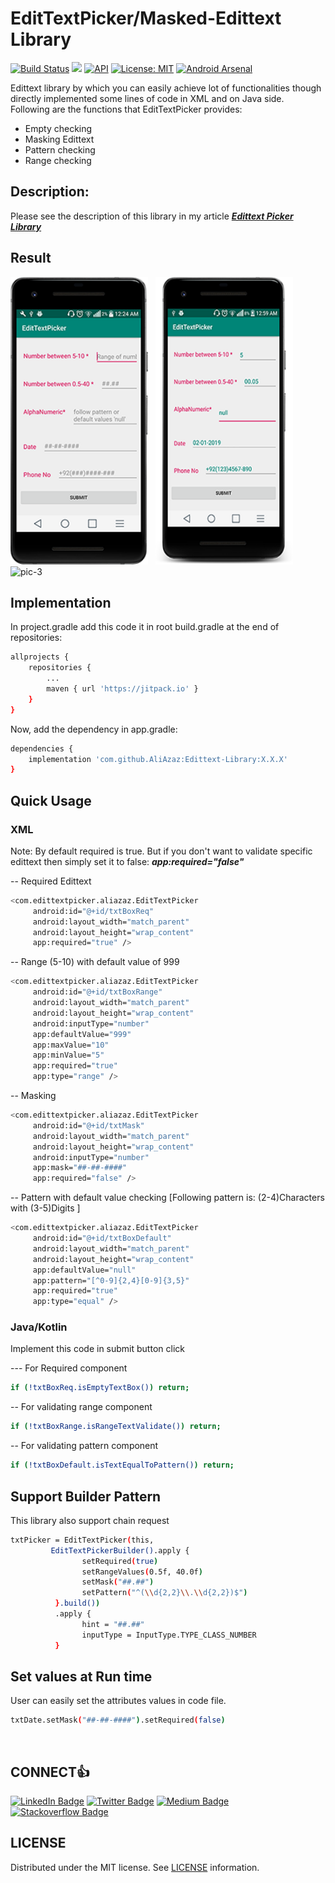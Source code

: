 # EditTextPicker/Masked-Edittext Library

[![Build Status](https://travis-ci.com/AliAzaz/Edittext-Picker.svg?branch=master)](https://travis-ci.org/AliAzaz/Edittext-Library) [![](https://jitpack.io/v/AliAzaz/Edittext-Library.svg)](https://jitpack.io/#AliAzaz/Edittext-Library) [![API](https://img.shields.io/badge/API-15%2B-blue.svg?style=flat)](https://android-arsenal.com/api?level=15)
 [![License: MIT](https://img.shields.io/badge/License-MIT-brightgreen.svg)](https://opensource.org/licenses/MIT) [![Android Arsenal](https://img.shields.io/badge/Android%20Arsenal-EditTextPicker-brightgreen.svg?style=flat)](https://android-arsenal.com/details/1/7671)

Edittext library by which you can easily achieve lot of functionalities though directly implemented some lines of code in XML and on Java side.
Following are the functions that EditTextPicker provides:

  - Empty checking
  - Masking Edittext
  - Pattern checking
  - Range checking

## Description:
Please see the description of this library in my article ***[Edittext Picker Library](https://medium.com/@ali.azaz.alam/edittext-picker-library-4c71ae7d7863)***

## Result

<img alt="pic-1" src="https://github.com/AliAzaz/Edittext-Library/blob/master/demo/pic1.png" width="220" height="460"/> &nbsp; <img alt="pic-2" src="https://github.com/AliAzaz/Edittext-Library/blob/master/demo/pic2.png" width="220" height="460"/> &nbsp; <img alt="pic-3" src="https://github.com/AliAzaz/Edittext-Library/blob/master/demo/pic3.png" width="220" height="460"/>


## Implementation 
In project.gradle add this code it in root build.gradle at the end of repositories:
```sh
allprojects {
	repositories {
		...
		maven { url 'https://jitpack.io' }
	}
}
```

Now, add the dependency in app.gradle:
```sh
dependencies {
    implementation 'com.github.AliAzaz:Edittext-Library:X.X.X'
}
```

## Quick Usage

### XML
Note: By default required is true. But if you don't want to validate specific edittext then simply set it to false: 
***app:required="false"***

-- Required Edittext
```sh
<com.edittextpicker.aliazaz.EditTextPicker
     android:id="@+id/txtBoxReq"
     android:layout_width="match_parent"
     android:layout_height="wrap_content"
     app:required="true" />
```

-- Range (5-10) with default value of 999
```sh
<com.edittextpicker.aliazaz.EditTextPicker
     android:id="@+id/txtBoxRange"
     android:layout_width="match_parent"
     android:layout_height="wrap_content"
     android:inputType="number"
     app:defaultValue="999"
     app:maxValue="10"
     app:minValue="5"
     app:required="true"
     app:type="range" />
```

-- Masking
```sh
<com.edittextpicker.aliazaz.EditTextPicker
     android:id="@+id/txtMask"
     android:layout_width="match_parent"
     android:layout_height="wrap_content"
     android:inputType="number"
     app:mask="##-##-####"
     app:required="false" />
```

-- Pattern with default value checking [Following pattern is: (2-4)Characters with (3-5)Digits ]
```sh
<com.edittextpicker.aliazaz.EditTextPicker
     android:id="@+id/txtBoxDefault"
     android:layout_width="match_parent"
     android:layout_height="wrap_content"
     app:defaultValue="null"
     app:pattern="[^0-9]{2,4}[0-9]{3,5}"
     app:required="true"
     app:type="equal" />
```

### Java/Kotlin
Implement this code in submit button click

--- For Required component
```sh
if (!txtBoxReq.isEmptyTextBox()) return;
```

-- For validating range component
```sh
if (!txtBoxRange.isRangeTextValidate()) return;
```

-- For validating pattern component
```sh
if (!txtBoxDefault.isTextEqualToPattern()) return;
```

## Support Builder Pattern
This library also support chain request

```sh
txtPicker = EditTextPicker(this,
	     EditTextPickerBuilder().apply {
                setRequired(true)
                setRangeValues(0.5f, 40.0f)
                setMask("##.##")
                setPattern("^(\\d{2,2}\\.\\d{2,2})$")
          }.build())
          .apply {
                hint = "##.##"
                inputType = InputType.TYPE_CLASS_NUMBER
          }
```

## Set values at Run time

User can easily set the attributes values in code file.
```sh
txtDate.setMask("##-##-####").setRequired(false)
```
<br>


## CONNECT👍

[![LinkedIn Badge](https://img.shields.io/badge/-aliazazalam-blue?style=flat&logo=Linkedin&logoColor=white&link=https://www.linkedin.com/in/aliazazalam/)](https://www.linkedin.com/in/aliazazalam)
[![Twitter Badge](https://img.shields.io/badge/-aliazaz-gray?style=flat&logo=twitter&logoColor=blue&link=https://twitter.com/AliAzazAlam1)](https://twitter.com/AliAzazAlam1)
[![Medium Badge](https://img.shields.io/badge/-aliazazalam-black?style=flat&logo=Medium&logoColor=white&link=https://medium.com/@ali.azaz.alam)](https://medium.com/@ali.azaz.alam)
[![Stackoverflow Badge](https://img.shields.io/badge/-aliazaz-gray?style=flat&logo=stackoverflow&logoColor=orange&link=https://stackoverflow.com/story/ali-azaz-alam)](https://stackoverflow.com/story/ali-azaz-alam)



## LICENSE
Distributed under the MIT license. See [LICENSE](https://github.com/AliAzaz/Edittext-Library/blob/master/LICENSE) information.
